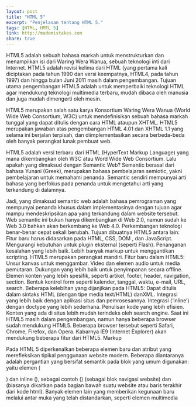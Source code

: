 ```yaml
---
layout: post
title: "HTML 5"
excerpt: "Penjelasan tentang HTML 5."
tags: [HTML, HMTL 5]
link: http://mademistakes.com  
share: true
---
```


HTML5 adalah sebuah bahasa markah untuk menstrukturkan dan menampilkan isi dari Waring Wera Wanua, sebuah teknologi inti dari Internet. HTML5 adalah revisi kelima dari HTML (yang pertama kali diciptakan pada tahun 1990 dan versi keempatnya, HTML4, pada tahun 1997) dan hingga bulan Juni 2011 masih dalam pengembangan. Tujuan utama pengembangan HTML5 adalah untuk memperbaiki teknologi HTML agar mendukung teknologi multimedia terbaru, mudah dibaca oleh manusia dan juga mudah dimengerti oleh mesin.

HTML5 merupakan salah satu karya Konsortium Waring Wera Wanua (World Wide Web Consortium, W3C) untuk mendefinisikan sebuah bahasa markah tunggal yang dapat ditulis dengan cara HTML ataupun XHTML. HTML5 merupakan jawaban atas pengembangan HTML 4.01 dan XHTML 1.1 yang selama ini berjalan terpisah, dan diimplementasikan secara berbeda-beda oleh banyak perangkat lunak pembuat web.

HTML5 adalah versi terbaru dari HTML (HyperText Markup Language) yang mana dikembangkan oleh W3C atau Word Wide Web Consortium. Lalu apakah yang dimaksud dengan Semantic Web? Semantic berasal dari bahasa Yunani (Greek), merupakan bahasa pembelajaran semiotic, yakni pembelajaran untuk memahami penanda. Semantic sendiri mempunyai arti bahasa yang berfokus pada penanda untuk mengetahui arti yang terkandung di dalamnya.

Jadi, yang dimaksud semantic web adalah bahasa pemrograman yang mempunyai penanda khusus dalam implementasinya dengan tujuan agar mampu mendeskripsikan apa yang terkandung dalam website tersebut. Web semantic ini bukan hanya dikembangkan di Web 2.0, namun sudah ke Web 3.0 bahkan akan berkembang ke Web 4.0. Perkembangan teknologi benar-benar cepat sekali berubah.
Tujuan dibuatnya HTML5 antara lain:
Fitur baru harus didasarkan pada HTML, CSS, DOM , dan JavaScript.
Mengurangi kebutuhan untuk plugin eksternal (seperti Flash).
Penanganan kesalahan yang lebih baik.
Lebih banyak markup untuk menggantikan scripting.
HTML5 merupakan perangkat mandiri.
Fitur baru dalam HTML5:
Unsur kanvas untuk menggambar.
Video dan elemen audio untuk media pemutaran.
Dukungan yang lebih baik untuk penyimpanan secara offline.
Elemen  konten yang  lebih  spesifik, seperti  artikel, footer, header,
navigation, section.
Bentuk kontrol form seperti kalender, tanggal, waktu, e-mail, URL, search.
Beberapa kelebihan yang dijanjikan pada HTML5:
Dapat ditulis dalam sintaks HTML (dengan tipe media text/HTML) danXML.
Integrasi yang lebih baik dengan aplikasi situs dan pemrosesannya.
Integrasi (‘inline’) dengan doctype yang lebih sederhana.
Penulisan kode yang lebih efisien.
Konten yang ada di situs lebih mudah terindeks oleh search engine.
Saat ini HTML5 masih dalam pengembangan, namun hanya beberapa browser sudah mendukung HTML5. Beberapa browser tersebut seperti Safari, Chrome, Firefox, dan Opera. Kabarnya IE9 (Internet Explorer) akan mendukung beberapa fitur dari HTML5.
Markup

Pada HTML 5 diperkenalkan beberapa elemen baru dan atribut yang merefleksikan tipikal penggunaan website modern. Beberapa diantaranya adalah pergantian yang bersifat semantik pada blok yang umum digunakan: yaitu elemen (<div>) dan inline (<span>), sebagai contoh (<span>) (sebagai blok navigasi website) dan <footer> (biasanya dikaitkan pada bagian bawah suatu website atau baris terakhir dari kode html). Banyak elemen lain yang memberikan kegunaan baru melalui antar muka yang telah distandarkan, seperti elemen multimedia <audio> dan <video>. Beberapa elemen yang telah ditinggalkan juga ditiadakan, termasuk elemen presentasi semata seperti <font> dan <center>, yang sebenarnya dapat dikerjakan menggunakan Cascading Style Sheet (CSS).
API baru

Untuk menambah keluwesan pemformatan, pada HTML5 telah dispesifikasikan pengkodean application programming interfaces (APIs) antarmuka document object model (DOM) yang ada dikembangkan dan fitur de facto didokumentasikan. Beberapa APIs terbaru pada HTML5 antara lain :
Elemen canvas, sebagai mode untuk menggambar object dua dimensi (2D). Lihat spesifikasi 1.0 untuk canvas 2D.
Timed media playback
Media penyimpanan luring (aplikasi web luring)
Penyuntingan dokumen
Drag and Drop
Cross-document messaging
Manajemen sejarah kunjungan penjelajah web
Tipe MIME dan penanggung jawab protokol registrasi.
Tidak semua teknologi di atas dimasukkan pada spesifikasi HTML5 W3C, meski teknologi tersebut telah termaktub dalam spesifikasi milik WHATWG HTML. Beberapa teknologi yang juga terkait namun tidak dijadikan bagian dalam spesifikasi HTML5 W3C dan WHATWG HTML5 adalah :
Geolocation
Web SQL Database, media penyimpanan database lokal.
API Database terindeks, mode penyimpanan hierarkis key-value (WebSimpleDB).
Post navigatston-Werner.
